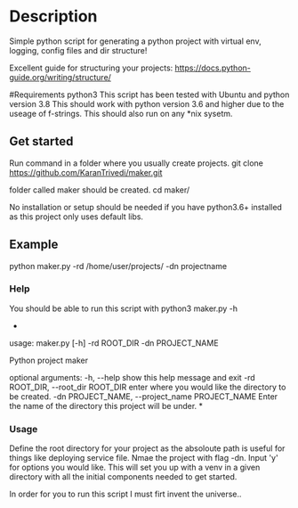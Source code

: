 # Description
Simple python script for generating a python project with virtual env, logging, config files and dir structure!

Excellent guide for structuring your projects:
https://docs.python-guide.org/writing/structure/

#Requirements
python3
This script has been tested with Ubuntu and python version 3.8
This should work with python version 3.6 and higher due to the useage of f-strings.
This should also run on any *nix sysetm.

## Get started

Run command in a folder where you usually create projects.
git clone https://github.com/KaranTrivedi/maker.git

folder called maker should be created. 
cd maker/

No installation or setup should be needed if you have python3.6+ installed as this project only uses default libs.

## Example
python maker.py -rd /home/user/projects/ -dn projectname

### Help
You should be able to run this script with python3 maker.py -h

*
usage: maker.py [-h] -rd ROOT_DIR -dn PROJECT_NAME

Python project maker

optional arguments:
  -h, --help            show this help message and exit
  -rd ROOT_DIR, --root_dir ROOT_DIR
                        enter where you would like the directory to be created.
  -dn PROJECT_NAME, --project_name PROJECT_NAME
                        Enter the name of the directory this project will be under.
*

### Usage
Define the root directory for your project as the absoloute path is useful for things like deploying service file.
Nmae the project with flag -dn. 
Input 'y' for options you would like.
This will set you up with a venv in a given directory with all the initial components needed to get started.


In order for you to run this script I must firt invent the universe..